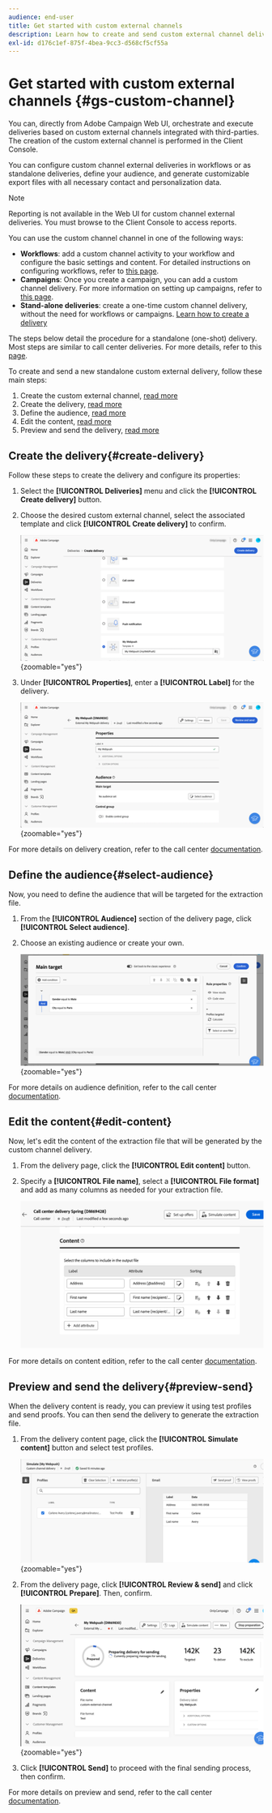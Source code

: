 ```yaml
---
audience: end-user
title: Get started with custom external channels
description: Learn how to create and send custom external channel deliveries with Adobe Campaign Web
exl-id: d176c1ef-875f-4bea-9cc3-d568cf5cf55a
---
```

# Get started with custom external channels {#gs-custom-channel}

You can, directly from Adobe Campaign Web UI, orchestrate and execute deliveries based on custom external channels integrated with third-parties. The creation of the custom external channel is performed in the Client Console.

You can configure custom channel external deliveries in workflows or as standalone deliveries, define your audience, and generate customizable export files with all necessary contact and personalization data.

>[!NOTE]
>
>Reporting is not available in the Web UI for custom channel external deliveries. You must browse to the Client Console to access reports.

You can use the custom channel channel in one of the following ways:

* **Workflows**: add a custom channel activity to your workflow and configure the basic settings and content. For detailed instructions on configuring workflows, refer to [this page](../workflows/gs-workflow-creation.md).
* **Campaigns**: Once you create a campaign, you can add a custom channel delivery. For more information on setting up campaigns, refer to [this page](../campaigns/gs-campaigns.md).
* **Stand-alone deliveries**: create a one-time custom channel delivery, without the need for workflows or campaigns. [Learn how to create a delivery](../msg/gs-deliveries.md)

The steps below detail the procedure for a standalone (one-shot) delivery. Most steps are similar to call center deliveries. For more details, refer to this [page](../call-center/create-call-center.md).

To create and send a new standalone custom external delivery, follow these main steps:

1. Create the custom external channel, [read more](V7)
1. Create the delivery, [read more](#create-delivery)
1. Define the audience, [read more](#select-audience)
1. Edit the content, [read more](#edit-content)
1. Preview and send the delivery, [read more](#preview-send)

## Create the delivery{#create-delivery}

Follow these steps to create the delivery and configure its properties:

1. Select the **[!UICONTROL Deliveries]** menu and click the **[!UICONTROL Create delivery]** button.

1. Choose the desired custom external channel, select the associated template and click **[!UICONTROL Create delivery]** to confirm.

    ![Screenshot showing the creation of a custom delivery](assets/cus-create.png){zoomable="yes"}


1. Under **[!UICONTROL Properties]**, enter a **[!UICONTROL Label]** for the delivery.

    ![Screenshot showing the properties configuration for a custom delivery](assets/cus-properties.png){zoomable="yes"}

For more details on delivery creation, refer to the call center [documentation](../call-center/create-call-center.md#create-delivery).

## Define the audience{#select-audience}

Now, you need to define the audience that will be targeted for the extraction file.

1. From the **[!UICONTROL Audience]** section of the delivery page, click **[!UICONTROL Select audience]**.

1. Choose an existing audience or create your own.

    ![Screenshot showing audience selection for a custom delivery](assets/cc-audience2.png){zoomable="yes"}

For more details on audience definition, refer to the call center [documentation](../call-center/create-call-center.md#select-audience).

## Edit the content{#edit-content}

Now, let's edit the content of the extraction file that will be generated by the custom channel delivery. 

1. From the delivery page, click the **[!UICONTROL Edit content]** button.

1. Specify a **[!UICONTROL File name]**, select a **[!UICONTROL File format]** and add as many columns as needed for your extraction file.

    ![Screenshot showing the attributes configuration options for the extraction file.](assets/cc-content-attributes.png)

For more details on content edition, refer to the call center [documentation](../call-center/create-call-center.md#edit-content).

## Preview and send the delivery{#preview-send}

When the delivery content is ready, you can preview it using test profiles and send proofs. You can then send the delivery to generate the extraction file.

1. From the delivery content page, click the **[!UICONTROL Simulate content]** button and select test profiles.

    ![Screenshot showing the simulate content option in the delivery content page](assets/cus-simulate.png){zoomable="yes"}

1. From the delivery page, click **[!UICONTROL Review & send]** and click **[!UICONTROL Prepare]**. Then, confirm. 

    ![Screenshot showing the prepare option and logs menu](assets/cus-prepare.png){zoomable="yes"}

1. Click **[!UICONTROL Send]** to proceed with the final sending process, then confirm.

For more details on preview and send, refer to the call center [documentation](../call-center/create-call-center.md#preview-send).





